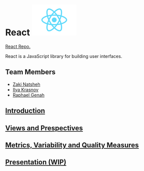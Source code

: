 # React ![React Icon](React-icon.svg.png) #

[React Repo.](https://github.com/facebook/react "React Repo.")

React is a JavaScript library for building user interfaces.

## Team Members

- [Zaki Natsheh](https://github.com/ZakiNata "Zaki Natsheh")
- [Ilya Krasnov](https://github.com/ilyakrasnov "Ilya Krasnov")
- [Raphael Genah](https://github.com/leahpar47 "Raphael")


## [Introduction](https://github.com/ZakiNata/ASOSMA/blob/master/React/sections/introduction.md)


## [Views and Prespectives](https://github.com/ZakiNata/ASOSMA/blob/master/React/sections/viewes_and_perspectives.md)


## [Metrics, Variability and Quality Measures](https://github.com/ZakiNata/ASOSMA/blob/master/React/sections/metrics_variability_and_quality.md)

## [Presentation (WIP)](https://gitpitch.com/ZakiNata/ASOSMA/master?p=React)
